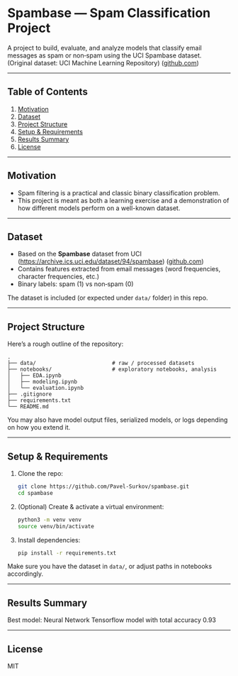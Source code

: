 # Spambase — Spam Classification Project

A project to build, evaluate, and analyze models that classify email messages as spam or non‑spam using the UCI Spambase dataset.  
(Original dataset: UCI Machine Learning Repository) ([github.com](https://github.com/Pavel-Surkov/spambase))

---

## Table of Contents

1. [Motivation](#motivation)
2. [Dataset](#dataset)
3. [Project Structure](#project-structure)
4. [Setup & Requirements](#setup--requirements)
5. [Results Summary](#results-summary)
6. [License](#license)

---

## Motivation

- Spam filtering is a practical and classic binary classification problem.
- This project is meant as both a learning exercise and a demonstration of how different models perform on a well-known dataset.

---

## Dataset

- Based on the **Spambase** dataset from UCI (https://archive.ics.uci.edu/dataset/94/spambase) ([github.com](https://github.com/Pavel-Surkov/spambase))
- Contains features extracted from email messages (word frequencies, character frequencies, etc.)
- Binary labels: spam (1) vs non‑spam (0)

The dataset is included (or expected under `data/` folder) in this repo.

---

## Project Structure

Here’s a rough outline of the repository:

```
.
├── data/                        # raw / processed datasets
├── notebooks/                   # exploratory notebooks, analysis
│   ├── EDA.ipynb
│   ├── modeling.ipynb
│   └── evaluation.ipynb
├── .gitignore
├── requirements.txt
└── README.md
```

You may also have model output files, serialized models, or logs depending on how you extend it.

---

## Setup & Requirements

1. Clone the repo:

   ```bash
   git clone https://github.com/Pavel-Surkov/spambase.git
   cd spambase
   ```

2. (Optional) Create & activate a virtual environment:

   ```bash
   python3 -m venv venv
   source venv/bin/activate
   ```

3. Install dependencies:

   ```bash
   pip install -r requirements.txt
   ```

Make sure you have the dataset in `data/`, or adjust paths in notebooks accordingly.

---

## Results Summary

Best model: Neural Network Tensorflow model with total accuracy 0.93

---

## License

MIT
